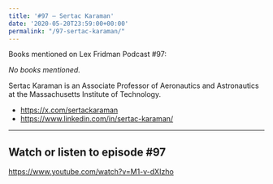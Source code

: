 ```yaml
---
title: '#97 – Sertac Karaman'
date: '2020-05-20T23:59:00+00:00'
permalink: "/97-sertac-karaman/"
---
```


Books mentioned on Lex Fridman Podcast #97:

*No books mentioned.*

<!--more-->

Sertac Karaman is an Associate Professor of Aeronautics and Astronautics at the Massachusetts Institute of Technology.

- <a href="https://x.com/sertackaraman" target="_blank">https://x.com/sertackaraman</a>
- <a href="https://www.linkedin.com/in/sertac-karaman/" target="_blank">https://www.linkedin.com/in/sertac-karaman/</a>

- - - - - -

## Watch or listen to episode #97

<https://www.youtube.com/watch?v=M1-v-dXIzho>